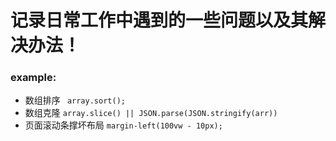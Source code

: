 # 记录日常工作中遇到的一些问题以及其解决办法！

### example:
 * 数组排序 
  ` 
    array.sort(); 
  `
 * 数组克隆
  `
    array.slice() || JSON.parse(JSON.stringify(arr))
  `
 * 页面滚动条撑坏布局
  `
    margin-left(100vw - 10px);
  `
